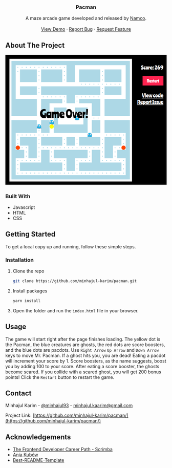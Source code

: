 <!-- PROJECT LOGO -->
<p align="center">
  <h3 align="center">Pacman</h3>
  <p align="center">
    A maze arcade game developed and released by <a href="https://en.wikipedia.org/wiki/Namco">Namco</a>.
    <br />
    <br />
    <a href="https://minhajul-karim.github.io/pacman/">View Demo</a>
    ·
    <a href="https://github.com/minhajul-karim/pacman/issues">Report Bug</a>
    ·
    <a href="https://github.com/minhajul-karim/pacman/issues">Request Feature</a>
  </p>
</p>

<!-- ABOUT THE PROJECT -->

## About The Project

<p align="center">
  <a href="https://minhajul-karim.github.io/pacman/">
    <img src="images/screenshot.png" alt="Game screen" width="" height="">
  </a>
</p>

### Built With

- Javascript
- HTML
- CSS

<!-- GETTING STARTED -->

## Getting Started

To get a local copy up and running, follow these simple steps.

### Installation

1. Clone the repo
   ```sh
   git clone https://github.com/minhajul-karim/pacman.git
   ```
2. Install packages
   ```sh
   yarn install
   ```
3. Open the folder and run the `index.html` file in your browser.

<!-- USAGE EXAMPLES -->

## Usage

The game will start right after the page finishes loading. The yellow dot is the Pacman, the blue creatures are ghosts, the red dots are score boosters, and the blue dots are pacdots. Use `Right Arrow` `Up Arrow` and `Down Arrow` keys to move Mr. Pacman. If a ghost hits you, you are dead! Eating a pacdot will increment your score by 1. Score boosters, as the name suggests, boost you by adding 100 to your score. After eating a score booster, the ghosts become scared. If you collide with a scared ghost, you will get 200 bonus points! Click the `Restart` button to restart the game.

<!-- CONTACT -->

## Contact

Minhajul Karim - [@minhajul93](https://twitter.com/minhajul93) - minhajul.kaarim@gmail.com

Project Link: [https://github.com/minhajul-karim/pacman/](https://github.com/minhajul-karim/pacman/)

<!-- ACKNOWLEDGEMENTS -->

## Acknowledgements

- [The Frontend Developer Career Path - Scrimba](https://scrimba.com/learn/frontend)
- [Ania Kubów](https://twitter.com/ania_kubow)
- [Best-README-Template
  ](https://github.com/othneildrew/Best-README-Template)
